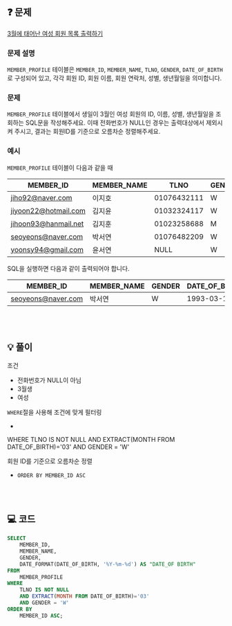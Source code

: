 ❓ 문제
---

[3월에 태어난 여성 회원 목록 출력하기](https://school.programmers.co.kr/learn/courses/30/lessons/131120)

### 문제 설명

`MEMBER_PROFILE` 테이블은 `MEMBER_ID`, `MEMBER_NAME`, `TLNO`, `GENDER`, `DATE_OF_BIRTH`로 구성되어 있고,
각각 회원 ID, 회원 이름, 회원 연락처, 성별, 생년월일을 의미합니다.

### 문제

`MEMBER_PROFILE` 테이블에서 생일이 3월인 여성 회원의 ID, 이름, 성별, 생년월일을 조회하는 SQL문을 작성해주세요.
이때 전화번호가 NULL인 경우는 출력대상에서 제외시켜 주시고, 결과는 회원ID를 기준으로 오름차순 정렬해주세요.

### 예시

`MEMBER_PROFILE` 테이블이 다음과 같을 때

|MEMBER_ID	|MEMBER_NAME	|TLNO	|GENDER	|DATE_OF_BIRTH|
|---|---|---|---|---|
| jiho92@naver.com | 이지호 | 01076432111 | W | 1992-02-12 |
| jiyoon22@hotmail.com | 김지윤 | 01032324117 | W | 1992-02-22 |
| jihoon93@hanmail.net | 김지훈 | 01023258688 | M | 1993-02-23 |
| seoyeons@naver.com | 박서연 | 01076482209 | W | 1993-03-16 |
| yoonsy94@gmail.com | 윤서연 | NULL | W | 1994-03-19 |

SQL을 실행하면 다음과 같이 출력되어야 합니다.

|MEMBER_ID	|MEMBER_NAME	|GENDER	|DATE_OF_BIRTH|
|---|---|---|---|
|seoyeons@naver.com	|박서연	|W	|1993-03-16|

<br/>
<br/>

💡 풀이
---

조건
- 전화번호가 NULL이 아님
- 3월생
- 여성

`WHERE`절을 사용해 조건에 맞게 필터링
- ```sql
WHERE
TLNO IS NOT NULL
AND EXTRACT(MONTH FROM DATE_OF_BIRTH)='03'
AND GENDER = 'W'

회원 ID를 기준으로 오름차순 정렬
- `ORDER BY MEMBER_ID ASC`

<br/>
<br/>

💻 코드
---

```sql
SELECT
	MEMBER_ID,
    MEMBER_NAME,
    GENDER,
    DATE_FORMAT(DATE_OF_BIRTH, '%Y-%m-%d') AS "DATE_OF BIRTH"
FROM
	MEMBER_PROFILE
WHERE
	TLNO IS NOT NULL
	AND EXTRACT(MONTH FROM DATE_OF_BIRTH)='03'
	AND GENDER = 'W'
ORDER BY
	MEMBER_ID ASC;
```
